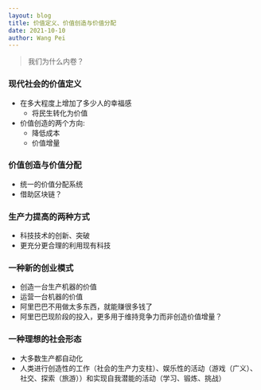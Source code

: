 ```yaml
---
layout: blog
title: 价值定义、价值创造与价值分配
date: 2021-10-10
author: Wang Pei
---
```


> 我们为什么内卷？

### 现代社会的价值定义

- 在多大程度上增加了多少人的幸福感
  - 将民生转化为价值
- 价值创造的两个方向:
  - 降低成本
  - 价值增量

### 价值创造与价值分配

- 统一的价值分配系统
- 借助区块链？

### 生产力提高的两种方式

- 科技技术的创新、突破
- 更充分更合理的利用现有科技

### 一种新的创业模式

- 创造一台生产机器的价值
- 运营一台机器的价值
- 阿里巴巴不用做太多东西，就能赚很多钱了
- 阿里巴巴现阶段的投入，更多用于维持竞争力而非创造价值增量？

### 一种理想的社会形态

- 大多数生产都自动化
- 人类进行创造性的工作（社会的生产力支柱）、娱乐性的活动（游戏（广义）、社交、探索（旅游））和实现自我潜能的活动（学习、锻炼、挑战）
